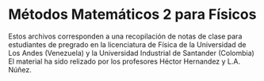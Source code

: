 # Métodos Matemáticos 2 para Físicos

Estos archivos corresponden a una recopilación de notas de clase para estudiantes de pregrado en la licenciatura de Física de la Universidad de Los Andes (Venezuela) y la Universidad Industrial de Santander (Colombia)
El material ha sido relizado por los profesores Héctor Hernandez y L.A. Núñez. 
